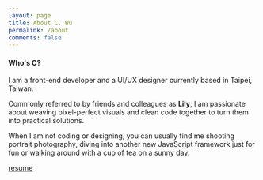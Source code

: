 ```yaml
---
layout: page
title: About C. Wu
permalink: /about
comments: false
---
```


<div class="row justify-content-between">
<div class="col-md-8 col-sm-12">
<h4>Who's C?</h4>

<p>I am a front-end developer and a UI/UX designer currently based in Taipei, Taiwan.</p>

<p>Commonly referred to by friends and colleagues as <strong>Lily</strong>, I am passionate about weaving pixel-perfect visuals and clean code together to turn them into practical solutions.</p>

<p class="mb-5"> When I am not coding or designing, you can usually find me shooting portrait photography, diving into another new JavaScript framework just for fun or walking around with a cup of tea on a sunny day.</p>

<p>
<a class="highlighter resume" href="#" target="_blank">resume</a>
</p>

</div>

</div>
